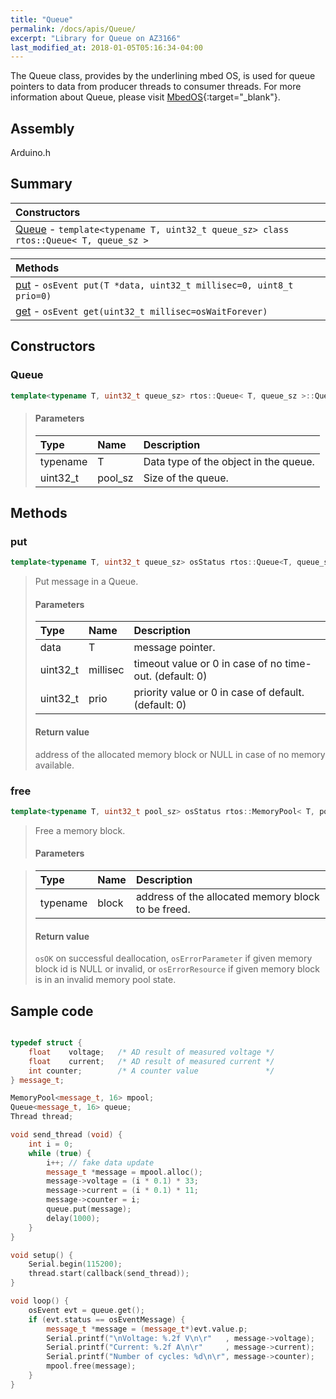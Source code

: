 ```yaml
---
title: "Queue"
permalink: /docs/apis/Queue/
excerpt: "Library for Queue on AZ3166"
last_modified_at: 2018-01-05T05:16:34-04:00
---
```


The Queue class, provides by the underlining mbed OS, is used for queue pointers to data from producer threads to consumer threads.
For more information about Queue, please visit [MbedOS](https://os.mbed.com/docs/v5.6/mbed-os-api-doxy/classrtos_1_1_queue.html){:target="_blank"}.

## Assembly

Arduino.h

## Summary


| Constructors |
| :----------- |
| [Queue](#Queue) - `template<typename T, uint32_t queue_sz> class rtos::Queue< T, queue_sz >` |

| Methods |
| :------ |
| [put](#put) - `osEvent put(T *data, uint32_t millisec=0, uint8_t prio=0) ` |
| [get](#get) - `osEvent get(uint32_t millisec=osWaitForever)` |

## Constructors

### Queue

```cpp
template<typename T, uint32_t queue_sz> rtos::Queue< T, queue_sz >::Queue  (  ) 
```

> #### Parameters
> 
> | Type | Name | Description |
> | :--- | :--- | :---------- |
> | typename | T | Data type of the object in the queue. |
> | uint32_t | pool_sz | Size of the queue. |

## Methods

### put

```cpp
template<typename T, uint32_t queue_sz> osStatus rtos::Queue<T, queue_sz>::put( T* data, uint32_t millisec = 0, uint8_t prio = 0)  
```

> Put message in a Queue. 
> 
> #### Parameters
> 
> | Type | Name | Description |
> | :--- | :--- | :---------- |
> | data | T | message pointer. |
> | uint32_t | millisec | timeout value or 0 in case of no time-out. (default: 0) |
> | uint32_t | prio | priority value or 0 in case of default. (default: 0)  |
>
> #### Return value
> 
> address of the allocated memory block or NULL in case of no memory available. 

### free 

```cpp
template<typename T, uint32_t pool_sz> osStatus rtos::MemoryPool< T, pool_sz >::free(T* block) 
```

> Free a memory block. 
> 
> #### Parameters

> 
> | Type | Name | Description |
> | :--- | :--- | :---------- |
> | typename | block | address of the allocated memory block to be freed. |
> 
> #### Return value
> 
> `osOK` on successful deallocation, `osErrorParameter` if given memory block id is NULL or invalid, or `osErrorResource` if given memory block is in an invalid memory pool state.

## Sample code

```cpp

typedef struct {
    float    voltage;   /* AD result of measured voltage */
    float    current;   /* AD result of measured current */
    int counter;        /* A counter value               */
} message_t;

MemoryPool<message_t, 16> mpool;
Queue<message_t, 16> queue;
Thread thread;

void send_thread (void) {
    int i = 0;
    while (true) {
        i++; // fake data update
        message_t *message = mpool.alloc();
        message->voltage = (i * 0.1) * 33; 
        message->current = (i * 0.1) * 11;
        message->counter = i;
        queue.put(message);
        delay(1000);
    }
}

void setup() {
	Serial.begin(115200);
	thread.start(callback(send_thread));
}

void loop() {
    osEvent evt = queue.get();
    if (evt.status == osEventMessage) {
        message_t *message = (message_t*)evt.value.p;          
        Serial.printf("\nVoltage: %.2f V\n\r"   , message->voltage);
        Serial.printf("Current: %.2f A\n\r"     , message->current);
        Serial.printf("Number of cycles: %d\n\r", message->counter);            
        mpool.free(message);
    }
}

```


